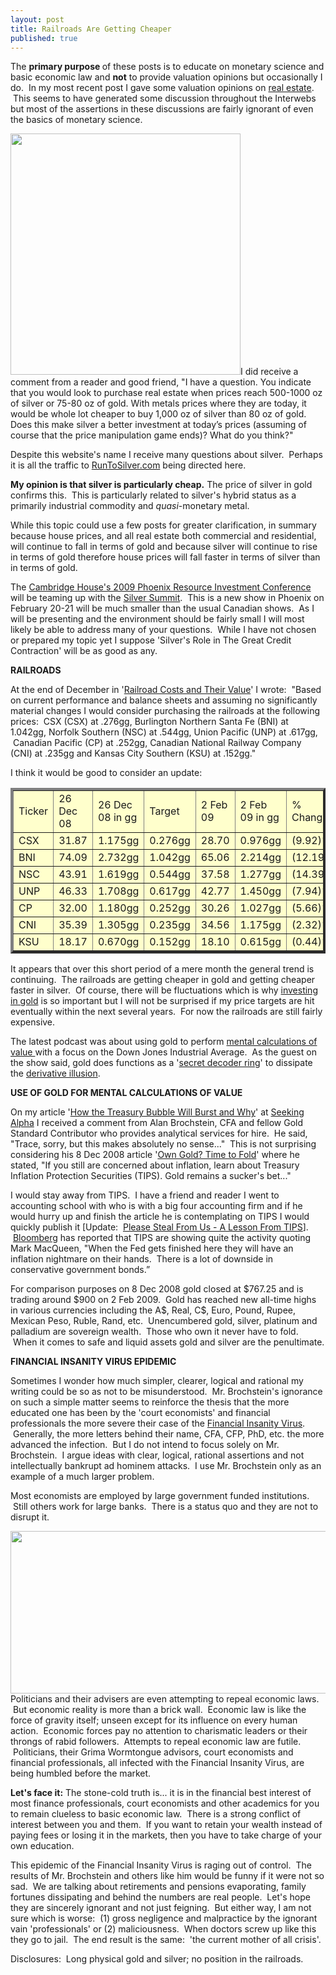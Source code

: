 ```yaml
---
layout: post
title: Railroads Are Getting Cheaper
published: true
---
```

<p>The <strong>primary purpose </strong>of these posts is to educate on monetary science and basic economic law and <strong>not</strong> to provide valuation opinions but occasionally I do.  In my most recent post I gave some valuation opinions on <a href="http://www.runtogold.com/2009/01/imn-real-estate-conference-and-cambridge-house/" target="_blank">real estate</a>.  This seems to have generated some discussion throughout the Interwebs but most of the assertions in these discussions are fairly ignorant of even the basics of monetary science.</p>
<p><img class="alignright" title="Gold to Silver Ratio on 2 February 2009" src="{{ site.baseurl }}/images/goldsilverratio.jpg" alt="" width="368" height="386" />I did receive a comment from a reader and good friend, "I have a question. You indicate that you would look to purchase real estate when prices reach 500-1000 oz of silver or 75-80 oz of gold. With metals prices where they are today, it would be whole lot cheaper to buy 1,000 oz of silver than 80 oz of gold. Does this make silver a better investment at today’s prices (assuming of course that the price manipulation game ends)? What do you think?"</p>
<p>Despite this website's name I receive many questions about silver.  Perhaps it is all the traffic to <a href="http://www.runtosilver.com" target="_blank">RunToSilver.com</a> being directed here.</p>
<p><strong>My opinion is that silver is particularly cheap.</strong> The price of silver in gold confirms this.  This is particularly related to silver's hybrid status as a primarily industrial commodity and <em>quasi</em>-monetary metal.</p>
<p>While this topic could use a few posts for greater clarification, in summary because house prices, and all real estate both commercial and residential, will continue to fall in terms of gold and because silver will continue to rise in terms of gold therefore house prices will fall faster in terms of silver than in terms of gold.</p>
<p>The <a href="http://cambridgehouse.ca/ch_phoenix2009.html" target="_blank">Cambridge House's 2009 Phoenix Resource Investment Conference</a> will be teaming up with the <a href="http://thesilversummit.com/" target="_blank">Silver Summit</a>.  This is a new show in Phoenix on February 20-21 will be much smaller than the usual Canadian shows.  As I will be presenting and the environment should be fairly small I will most likely be able to address many of your questions.  While I have not chosen or prepared my topic yet I suppose 'Silver's Role in The Great Credit Contraction' will be as good as any.</p>
<p><strong>RAILROADS</strong></p>
<p>At the end of December in '<a href="http://www.runtogold.com/2008/12/railroad-costs-and-their-value/" target="_blank">Railroad Costs and Their Value</a>' I wrote:  "Based on current performance and balance sheets and assuming no significantly material changes I would consider purchasing the railroads at the following prices:  CSX (CSX) at .276gg, Burlington Northern Santa Fe (BNI) at 1.042gg, Norfolk Southern (NSC) at .544gg, Union Pacific (UNP) at .617gg,  Canadian Pacific (CP) at .252gg, Canadian National Railway Company (CNI) at .235gg and Kansas City Southern (KSU) at .152gg."</p>
<p>I think it would be good to consider an update:</p>
<table style="background-color: #ffffcc;" width="600" border="4" cellspacing="3" cellpadding="3">
<tbody>
<tr>
<td>Ticker</td>
<td>26 Dec 08</td>
<td>26 Dec 08 in gg</td>
<td>Target</td>
<td>2 Feb 09</td>
<td>2 Feb 09 in gg</td>
<td>% Change $</td>
<td>% Change gg</td>
</tr>
<tr>
<td>CSX</td>
<td>31.87</td>
<td>1.175gg</td>
<td>0.276gg</td>
<td>28.70</td>
<td>0.976gg</td>
<td>(9.92)%</td>
<td>(16.93)%</td>
</tr>
<tr>
<td>BNI</td>
<td>74.09</td>
<td>2.732gg</td>
<td>1.042gg</td>
<td>65.06</td>
<td>2.214gg</td>
<td>(12.19)%</td>
<td>(19.00)%</td>
</tr>
<tr>
<td>NSC</td>
<td>43.91</td>
<td>1.619gg</td>
<td>0.544gg</td>
<td>37.58</td>
<td>1.277gg</td>
<td>(14.39)%</td>
<td>(21.04)%</td>
</tr>
<tr>
<td>UNP</td>
<td>46.33</td>
<td>1.708gg</td>
<td>0.617gg</td>
<td>42.77</td>
<td>1.450gg</td>
<td>(7.94)%</td>
<td>(14.91)%</td>
</tr>
<tr>
<td>CP</td>
<td>32.00</td>
<td>1.180gg</td>
<td>0.252gg</td>
<td>30.26</td>
<td>1.027gg</td>
<td>(5.66)%</td>
<td>(12.80)%</td>
</tr>
<tr>
<td>CNI</td>
<td>35.39</td>
<td>1.305gg</td>
<td>0.235gg</td>
<td>34.56</td>
<td>1.175gg</td>
<td>(2.32)%</td>
<td>(9.95)%</td>
</tr>
<tr>
<td>KSU</td>
<td>18.17</td>
<td>0.670gg</td>
<td>0.152gg</td>
<td>18.10</td>
<td>0.615gg</td>
<td>(0.44)%</td>
<td>(8.14)%</td>
</tr>
</tbody>
</table>
<p>It appears that over this short period of a mere month the general trend is continuing.  The railroads are getting cheaper in gold and getting cheaper faster in silver.  Of course, there will be fluctuations which is why <a title="investing in gold" href="http://www.runtogold.com/gainesvillecoins" target="_blank">investing in gold</a> is so important but I will not be surprised if my price targets are hit eventually within the next several years.  For now the railroads are still fairly expensive.</p>
<p>The latest podcast was about using gold to perform <a href="http://www.runtogold.com/2008/08/value-calculation/" target="_blank">mental calculations of value </a>with a focus on the Down Jones Industrial Average.  As the guest on the show said, gold does functions as a '<a href="http://podcast.runtogold.com/2009/02/02/rtg-18-2009-02-02/" target="_blank">secret decoder ring</a>' to dissipate the <a href="http://www.runtogold.com/2008/10/derivative-illusion/" target="_blank">derivative illusion</a>.</p>
<p><strong>USE OF GOLD FOR MENTAL CALCULATIONS OF VALUE</strong></p>
<p>On my article '<a href="http://seekingalpha.com/article/115284-how-the-treasury-bubble-will-burst-and-why" target="_blank">How the Treasury Bubble Will Burst and Why</a>' at <a href="http://seekingalpha.com/author/trace-mayer" target="_blank">Seeking Alpha</a> I received a comment from Alan Brochstein, CFA and fellow Gold Standard Contributor who provides analytical services for hire.  He said, "Trace, sorry, but this makes absolutely no sense..."  This is not surprising considering his 8 Dec 2008 article '<a href="http://seekingalpha.com/article/109582-own-gold-time-to-fold" target="_blank">Own Gold? Time to Fold</a>' where he stated, "If you still are concerned about inflation, learn about Treasury Inflation Protection Securities (TIPS). Gold remains a sucker's bet..."</p>
<p>I would stay away from TIPS.  I have a friend and reader I went to accounting school with who is with a big four accounting firm and if he would hurry up and finish the article he is contemplating on TIPS I would quickly publish it [Update:  <a href="http://www.runtogold.com/2009/02/please-steal-from-us-a-lesson-from-tips/" target="_blank">Please Steal From Us - A Lesson From TIPS</a>].  <a href="http://www.bloomberg.com/apps/news?pid=20601087&amp;sid=a2cFf0LHc_GM&amp;refer=home" target="_blank">Bloomberg</a> has reported that TIPS are showing quite the activity quoting Mark MacQueen, "When the Fed gets finished here they will have an inflation nightmare on their hands.  There is a lot of downside in conservative government bonds.”</p>
<p>For comparison purposes on 8 Dec 2008 gold closed at $767.25 and is trading around $900 on 2 Feb 2009.  Gold has reached new all-time highs in various currencies including the A$, Real, C$, Euro, Pound, Rupee, Mexican Peso, Ruble, Rand, etc.  Unencumbered gold, silver, platinum and palladium are sovereign wealth.  Those who own it never have to fold.  When it comes to safe and liquid assets gold and silver are the penultimate.</p>
<p><strong>FINANCIAL INSANITY VIRUS EPIDEMIC</strong></p>
<p>Sometimes I wonder how much simpler, clearer, logical and rational my writing could be so as not to be misunderstood.  Mr. Brochstein's ignorance on such a simple matter seems to reinforce the thesis that the more educated one has been by the 'court economists' and financial professionals the more severe their case of the <a href="http://globaleconomicanalysis.blogspot.com/2008/12/dangerous-virus-rapidly-spreading-globe.html" target="_blank">Financial Insanity Virus</a>.  Generally, the more letters behind their name, CFA, CFP, PhD, etc. the more advanced the infection.  But I do not intend to focus solely on Mr. Brochstein.  I argue ideas with clear, logical, rational assertions and not intellectually bankrupt ad hominem attacks.  I use Mr. Brochstein only as an example of a much larger problem.</p>
<p>Most economists are employed by large government funded institutions.  Still others work for large banks.  There is a status quo and they are not to disrupt it.</p>
<p><img class="aligncenter" title="Grima Wormtongue with King Theoden from the Lord of the Rings Two Towers" src="{{ site.baseurl }}/images/Grima.jpg" alt="" width="600" height="260" />Politicians and their advisers are even attempting to repeal economic laws.  But economic reality is more than a brick wall.  Economic law is like the force of gravity itself; unseen except for its influence on every human action.  Economic forces pay no attention to charismatic leaders or their throngs of rabid followers.  Attempts to repeal economic law are futile.  Politicians, their Grima Wormtongue advisors, court economists and financial professionals, all infected with the Financial Insanity Virus, are being humbled before the market.</p>
<p><strong>Let's face it:</strong> The stone-cold truth is... it is in the financial best interest of most finance professionals, court economists and other academics for you to remain clueless to basic economic law.  There is a strong conflict of interest between you and them.  If you want to retain your wealth instead of paying fees or losing it in the markets, then you have to take charge of your own education.</p>
<p>This epidemic of the Financial Insanity Virus is raging out of control.  The results of Mr. Brochstein and others like him would be funny if it were not so sad.  We are talking about retirements and pensions evaporating, family fortunes dissipating and behind the numbers are real people.  Let's hope they are sincerely ignorant and not just feigning.  But either way, I am not sure which is worse:  (1) gross negligence and malpractice by the ignorant vain 'professionals' or (2) maliciousness.  When doctors screw up like this they go to jail.  The end result is the same:  'the current mother of all crisis'.</p>
<p>Disclosures:  Long physical gold and silver; no position in the railroads.</p>
